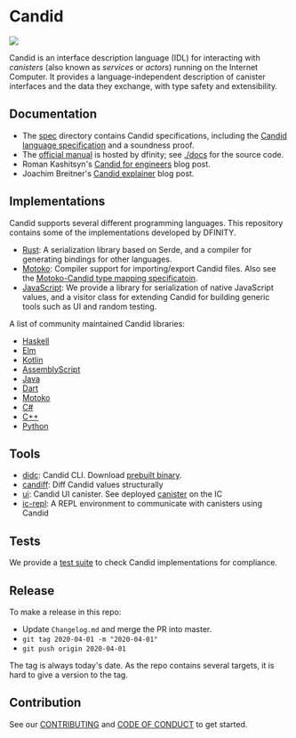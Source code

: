 # Candid

![](https://github.com/dfinity/candid/workflows/Rust/badge.svg)


Candid is an interface description language (IDL) for interacting with _canisters_ (also known as _services_ or _actors_) running on the Internet Computer. It provides a language-independent description of canister interfaces and
the data they exchange, with type safety and extensibility.

## Documentation

* The [spec](spec/) directory contains Candid specifications, including the [Candid language specification](spec/Candid.md) and a soundness proof.
* The [official manual](https://internetcomputer.org/docs/current/developer-docs/build/candid/candid-intro/) is hosted by dfinity; see [./docs](docs/) for the source code.
* Roman Kashitsyn's [Candid for engineers](https://mmapped.blog/posts/20-candid-for-engineers.html) blog post.
* Joachim Breitner's [Candid explainer](https://www.joachim-breitner.de/blog/782-A_Candid_explainer__The_rough_idea) blog post.

## Implementations

Candid supports several different programming languages.
This repository contains some of the implementations developed by DFINITY.

* [Rust](rust/): A serialization library based on Serde, and a compiler for generating bindings for other languages.
* [Motoko](https://github.com/dfinity/motoko): Compiler support for importing/export Candid files. Also see the [Motoko-Candid type mapping specificatoin](https://github.com/dfinity/motoko/blob/master/design/IDL-Motoko.md).
* [JavaScript](https://github.com/dfinity/agent-js/tree/main/packages/candid): We provide a library for serialization of native JavaScript values, and a visitor class for extending Candid for building generic tools such as UI and random testing.

A list of community maintained Candid libraries:

* [Haskell](https://github.com/nomeata/haskell-candid)
* [Elm](https://github.com/chenyan2002/ic-elm/)
* [Kotlin](https://github.com/seniorjoinu/candid-kt)
* [AssemblyScript](https://github.com/rckprtr/cdk-as/tree/master/packages/cdk/assembly/candid)
* [Java](https://github.com/ic4j/ic4j-candid)
* [Dart](https://github.com/levifeldman/ic_tools_dart)
* [Motoko](https://github.com/edjcase/motoko_candid)
* [C#](https://github.com/edjCase/ICP.NET/tree/main/src/Candid)
* [C++](https://github.com/icppWorld/icpp-candid)
* [Python](https://github.com/rocklabs-io/ic-py)

## Tools

* [didc](tools/didc): Candid CLI. Download [prebuilt binary](https://github.com/dfinity/candid/releases).
* [candiff](tools/candiff): Diff Candid values structurally
* [ui](tools/ui): Candid UI canister. See deployed [canister](https://a4gq6-oaaaa-aaaab-qaa4q-cai.raw.ic0.app/) on the IC
* [ic-repl](https://github.com/chenyan2002/ic-repl): A REPL environment to communicate with canisters using Candid

## Tests

We provide a [test suite](test/) to check Candid implementations for compliance.

## Release

To make a release in this repo:

* Update `Changelog.md` and merge the PR into master.
* `git tag 2020-04-01 -m "2020-04-01"`
* `git push origin 2020-04-01`

The tag is always today's date. As the repo contains several targets, it is hard to give a version to the tag.

## Contribution

See our [CONTRIBUTING](.github/CONTRIBUTING.md) and [CODE OF CONDUCT](.github/CODE_OF_CONDUCT.md) to get started.
